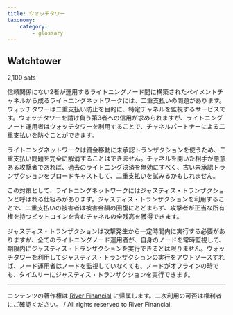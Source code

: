 ```yaml
---
title: ウォッチタワー
taxonomy:
    category:
        - glossary
---
```


## Watchtower
2,100 sats

信頼関係にない2者が運用するライトニングノード間に構築されたペイメントチャネルから成るライトニングネットワークには、二重支払いの問題があります。ウォッチタワーは二重支払い防止を目的に、特定チャネルを監視するサービスです。ウォッチタワーを請け負う第3者への信用が求められますが、ライトニングノード運用者はウォッチタワーを利用することで、チャネルパートナーによる二重支払いを防ぐことができます。

ライトニングネットワークは資金移動に未承認トランザクションを使うため、二重支払い問題を完全に解消することはできません。チャネルを開いた相手が悪意ある攻撃者であれば、過去のライトニング決済を無効にすべく、古い未承認トランザクションをブロードキャストして、二重支払いを試みるかもしれません。

この対策として、ライトニングネットワークにはジャスティス・トランザクションと呼ばれる仕組みがあります。ジャスティス・トランザクションを利用することで、二重支払いの被害者は被害金額の回復にとどまらず、攻撃者が正当な所有権を持つビットコインを含むチャネルの全残高を獲得できます。

ジャスティス・トランザクションは攻撃発生から一定時間内に実行する必要がありますが、全てのライトニングノード運用者が、自身のノードを常時監視して、期限内にジャスティス・トランザクションを実行できるとは限りません。ウォッチタワーを利用してジャスティス・トランザクションの実行をアウトソースすれば、ノード運用者はノードを監視していなくても、ノードがオフラインの時でも、タイムリーにジャスティス・トランザクションを実行できます。

---
コンテンツの著作権は [River Financial](https://river.com/) に帰属します。二次利用の可否は権利者にご確認ください。 / All rights reserved to River Financial.
